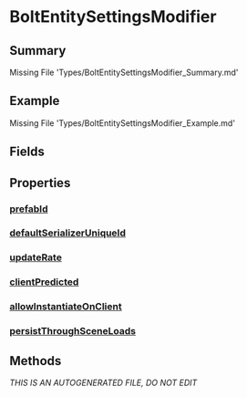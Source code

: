 # BoltEntitySettingsModifier
## Summary
Missing File 'Types/BoltEntitySettingsModifier_Summary.md'
## Example
Missing File 'Types/BoltEntitySettingsModifier_Example.md'
## Fields
## Properties
### [prefabId](Types/BoltEntitySettingsModifier/P/prefabId.md)
### [defaultSerializerUniqueId](Types/BoltEntitySettingsModifier/P/defaultSerializerUniqueId.md)
### [updateRate](Types/BoltEntitySettingsModifier/P/updateRate.md)
### [clientPredicted](Types/BoltEntitySettingsModifier/P/clientPredicted.md)
### [allowInstantiateOnClient](Types/BoltEntitySettingsModifier/P/allowInstantiateOnClient.md)
### [persistThroughSceneLoads](Types/BoltEntitySettingsModifier/P/persistThroughSceneLoads.md)
## Methods

*THIS IS AN AUTOGENERATED FILE, DO NOT EDIT*
